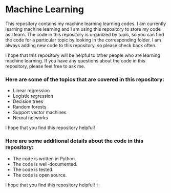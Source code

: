 # Machine Learning

This repository contains my machine learning learning codes. I am currently learning machine learning and I am using this repository to store my code as I learn. The code in this repository is organized by topic, so you can find the code for a particular topic by looking in the corresponding folder. I am always adding new code to this repository, so please check back often.

I hope that this repository will be helpful to other people who are learning machine learning. If you have any questions about the code in this repository, please feel free to ask me.

### Here are some of the topics that are covered in this repository:

- Linear regression
- Logistic regression
- Decision trees
- Random forests
- Support vector machines
- Neural networks

I hope that you find this repository helpful!

### Here are some additional details about the code in this repository:

- The code is written in Python.
- The code is well-documented.
- The code is tested.
- The code is open source.

I hope that you find this repository helpful! ✨

